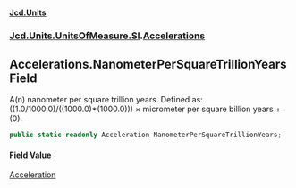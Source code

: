 #### [Jcd.Units](index.md 'index')
### [Jcd.Units.UnitsOfMeasure.SI](Jcd.Units.UnitsOfMeasure.SI.md 'Jcd.Units.UnitsOfMeasure.SI').[Accelerations](Accelerations.md 'Jcd.Units.UnitsOfMeasure.SI.Accelerations')

## Accelerations.NanometerPerSquareTrillionYears Field

A(n) nanometer per square trillion years. Defined as: ((1.0/1000.0)/((1000.0)*(1000.0))) × micrometer per square billion years + (0).

```csharp
public static readonly Acceleration NanometerPerSquareTrillionYears;
```

#### Field Value
[Acceleration](Acceleration.md 'Jcd.Units.UnitTypes.Acceleration')